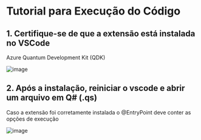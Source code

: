 # Tutorial para Execução do Código
## 1. Certifique-se de que a extensão está instalada no VSCode
Azure Quantum Development Kit (QDK)

![image](https://github.com/user-attachments/assets/c5d76d9d-d01e-44ab-9a0f-804fc333a5a9)

## 2. Após a instalação, reiniciar o vscode e abrir um arquivo em Q# (.qs)
Caso a extensão foi corretamente instalada o @EntryPoint deve conter as opções de execução

![image](https://github.com/user-attachments/assets/7fb3aafd-5e6f-4700-af28-98a22b9220bf)
